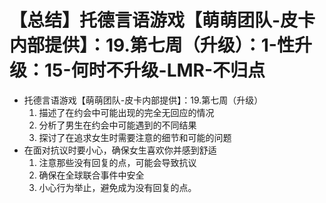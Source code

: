 # 【总结】托德言语游戏【萌萌团队-皮卡内部提供】：19.第七周（升级）：1-性升级：15-何时不升级-LMR-不归点

-   托德言语游戏【萌萌团队-皮卡内部提供】：19.第七周（升级）
    1.  描述了在约会中可能出现的完全无回应的情况
    2.  分析了男生在约会中可能遇到的不同结果
    3.  探讨了在追求女生时需要注意的细节和可能的问题
-   在面对抗议时要小心，确保女生喜欢你并感到舒适
    1.  注意那些没有回复的点，可能会导致抗议
    2.  确保在全球联合事件中安全
    3.  小心行为举止，避免成为没有回复的点。
